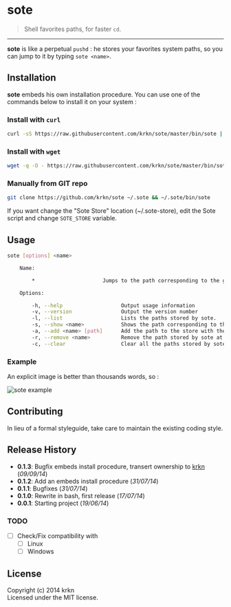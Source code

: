 # sote

> Shell favorites paths, for faster `cd`.

* * *

**sote** is like a perpetual `pushd` : he stores your favorites system paths, so you can jump to it by typing `sote <name>`.

## Installation
**sote** embeds his own installation procedure. You can use one of the commands below to install it on your system :

### Install with `curl`


```bash
curl -sS https://raw.githubusercontent.com/krkn/sote/master/bin/sote | bash
```

### Install with `wget`

```bash
wget -q -O - https://raw.githubusercontent.com/krkn/sote/master/bin/sote | bash
```

### Manually from GIT repo

```bash
git clone https://github.com/krkn/sote ~/.sote && ~/.sote/bin/sote
```

If you want change the "Sote Store" location (~/.sote-store), edit the Sote script and change `SOTE_STORE` variable.


## Usage

```bash
sote [options] <name>

    Name:

        *                      Jumps to the path corresponding to the given name.

    Options:

        -h, --help                   Output usage information
        -v, --version                Output the version number
        -l, --list                   Lists the paths stored by sote.
        -s, --show <name>            Shows the path corresponding to the given name.
        -a, --add <name> [path]      Add the path to the store with the given name. If no path is given, use current path.
        -r, --remove <name>          Remove the path stored by sote at the given name.
        -c, --clear                  Clear all the paths stored by sote. Ask for confirmation before acting.
```

### Example

An explicit image is better than thousands words, so :

![sote example](./example.png)

## Contributing

In lieu of a formal styleguide, take care to maintain the existing coding style.

## Release History

* **0.1.3**: Bugfix embeds install procedure, transert ownership to [krkn](https://github.com/krkn) (*09/09/14*)
* **0.1.2**: Add an embeds install procedure (*31/07/14*)
* **0.1.1**: Bugfixes (*31/07/14*)
* **0.1.0**: Rewrite in bash, first release (*17/07/14*)
* **0.0.1**: Starting project (*19/06/14*)

### TODO

* [ ] Check/Fix compatibility with
    * [ ] Linux
    * [ ] Windows

## License

Copyright (c) 2014 krkn  
Licensed under the MIT license.
